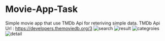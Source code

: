 # Movie-App-Task
Simple movie app that use TMDb Api for reteriving simple data.
 TMDb Api Url :   https://developers.themoviedb.org/3
 ![search](https://user-images.githubusercontent.com/34996617/65610624-e8d52900-dfb1-11e9-90d1-03d041aac8d8.png)
![result](https://user-images.githubusercontent.com/34996617/65610626-e8d52900-dfb1-11e9-88bd-94f9dee410ac.png)
![categroies](https://user-images.githubusercontent.com/34996617/65610627-e8d52900-dfb1-11e9-86e1-a754fd7cca57.png)
![detail](https://user-images.githubusercontent.com/34996617/65610629-e96dbf80-dfb1-11e9-8ab3-966ab970399b.png)

